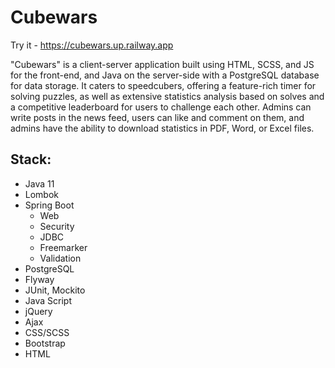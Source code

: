 # Cubewars

Try it - https://cubewars.up.railway.app

"Cubewars" is a client-server application built using HTML, SCSS,
and JS for the front-end, and Java on the server-side with a
PostgreSQL database for data storage.
It caters to speedcubers, offering a feature-rich timer for solving
puzzles, as well as extensive statistics analysis based on solves
and a competitive leaderboard for users to challenge each other.
Admins can write posts in the news feed, users can like and comment on them, 
and admins have the ability to download statistics in PDF, Word, or Excel files.

## Stack:
* Java 11
* Lombok
* Spring Boot
    * Web
    * Security
    * JDBC
    * Freemarker
    * Validation
* PostgreSQL
* Flyway
* JUnit, Mockito
* Java Script
* jQuery
* Ajax
* CSS/SCSS
* Bootstrap
* HTML